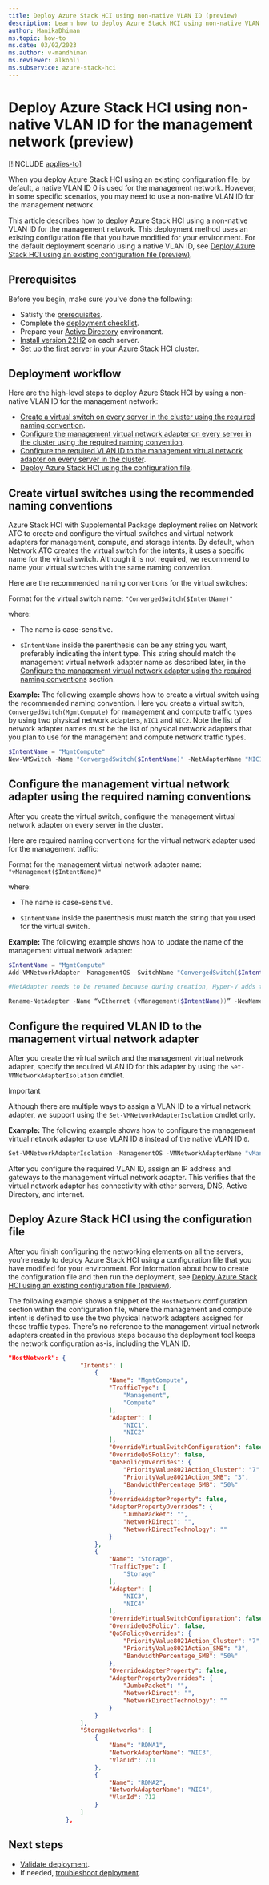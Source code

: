 ```yaml
---
title: Deploy Azure Stack HCI using non-native VLAN ID (preview)
description: Learn how to deploy Azure Stack HCI using non-native VLAN ID for the management network (preview).
author: ManikaDhiman
ms.topic: how-to
ms.date: 03/02/2023
ms.author: v-mandhiman
ms.reviewer: alkohli
ms.subservice: azure-stack-hci
---
```


# Deploy Azure Stack HCI using non-native VLAN ID for the management network (preview)

[!INCLUDE [applies-to](../../includes/hci-applies-to-supplemental-package.md)]

When you deploy Azure Stack HCI using an existing configuration file, by default, a native VLAN ID 0 is used for the management network. However, in some specific scenarios, you may need to use a non-native VLAN ID for the management network.

This article describes how to deploy Azure Stack HCI using a non-native VLAN ID for the management network. This deployment method uses an existing configuration file that you have modified for your environment. For the default deployment scenario using a native VLAN ID, see [Deploy Azure Stack HCI using an existing configuration file (preview)](deployment-tool-existing-file.md).

## Prerequisites

Before you begin, make sure you've done the following:

- Satisfy the [prerequisites](deployment-tool-prerequisites.md).
- Complete the [deployment checklist](deployment-tool-checklist.md).
- Prepare your [Active Directory](deployment-tool-active-directory.md) environment.
- [Install version 22H2](deployment-tool-install-os.md) on each server.
- [Set up the first server](deployment-tool-set-up-first-server.md) in your Azure Stack HCI cluster.

## Deployment workflow

Here are the high-level steps to deploy Azure Stack HCI by using a non-native VLAN ID for the management network:

- [Create a virtual switch on every server in the cluster using the required naming convention](#create-virtual-switches-using-the-recommended-naming-conventions).
- [Configure the management virtual network adapter on every server in the cluster using the required naming convention](#configure-the-management-virtual-network-adapter-using-the-required-naming-conventions).
- [Configure the required VLAN ID to the management virtual network adapter on every server in the cluster](#configure-the-required-vlan-id-to-the-management-virtual-network-adapter).
- [Deploy Azure Stack HCI using the configuration file](#deploy-azure-stack-hci-using-the-configuration-file).

## Create virtual switches using the recommended naming conventions

Azure Stack HCI with Supplemental Package deployment relies on Network ATC to create and configure the virtual switches and virtual network adapters for management, compute, and storage intents. By default, when Network ATC creates the virtual switch for the intents, it uses a specific name for the virtual switch. Although it is not required, we recommend to name your virtual switches with the same naming convention.  

Here are the recommended naming conventions for the virtual switches:

Format for the virtual switch name: `"ConvergedSwitch($IntentName)"`

where:

- The name is case-sensitive.
    
- `$IntentName` inside the parenthesis can be any string you want, preferably indicating the intent type. This string should match the management virtual network adapter name as described later, in the [Configure the management virtual network adapter using the required naming conventions](#configure-the-management-virtual-network-adapter-using-the-required-naming-conventions) section.

**Example:** The following example shows how to create a virtual switch using the recommended naming convention. Here you create a virtual switch, `ConvergedSwitch(MgmtCompute)` for management and compute traffic types by using two physical network adapters, `NIC1` and `NIC2`. Note the list of network adapter names must be the list of physical network adapters that you plan to use for the management and compute network traffic types.

```powershell
$IntentName = "MgmtCompute"
New-VMSwitch -Name "ConvergedSwitch($IntentName)" -NetAdapterName "NIC1","NIC2" -EnableEmbeddedTeaming $true -AllowManagementOS $true
```

## Configure the management virtual network adapter using the required naming conventions

After you create the virtual switch, configure the management virtual network adapter on every server in the cluster.

Here are required naming conventions for the virtual network adapter used for the management traffic:

Format for the management virtual network adapter name: `"vManagement($IntentName)"`

where:

- The name is case-sensitive.

- `$IntentName` inside the parenthesis must match the string that you used for the virtual switch.

**Example:** The following example shows how to update the name of the management virtual network adapter:

```powershell
$IntentName = "MgmtCompute"  
Add-VMNetworkAdapter -ManagementOS -SwitchName "ConvergedSwitch($IntentName)" -Name “vManagement($IntentName)” 

#NetAdapter needs to be renamed because during creation, Hyper-V adds the string “vEthernet “ to the beginning of the name 

Rename-NetAdapter -Name “vEthernet (vManagement($IntentName))” -NewName “vManagement($IntentName)” 
```

## Configure the required VLAN ID to the management virtual network adapter

After you create the virtual switch and the management virtual network adapter, specify the required VLAN ID for this adapter by using the `Set-VMNetworkAdapterIsolation` cmdlet.

> [!IMPORTANT]
> Although there are multiple ways to assign a VLAN ID to a virtual network adapter, we support using the `Set-VMNetworkAdapterIsolation` cmdlet only.

**Example:** The following example shows how to configure the management virtual network adapter to use VLAN ID `8` instead of the native VLAN ID `0`.

```powershell
Set-VMNetworkAdapterIsolation -ManagementOS -VMNetworkAdapterName "vManagement($IntentName)" -AllowUntaggedTraffic $true -IsolationMode Vlan -DefaultIsolationID 8
```

After you configure the required VLAN ID, assign an IP address and gateways to the management virtual network adapter. This verifies that the virtual network adapter has connectivity with other servers, DNS, Active Directory, and internet.

## Deploy Azure Stack HCI using the configuration file

After you finish configuring the networking elements on all the servers, you're ready to deploy Azure Stack HCI using a configuration file that you have modified for your environment. For information about how to create the configuration file and then run the deployment, see [Deploy Azure Stack HCI using an existing configuration file (preview)](deployment-tool-existing-file.md).

The following example shows a snippet of the `HostNetwork` configuration section within the configuration file, where the management and compute intent is defined to use the two physical network adapters assigned for these traffic types. There's no reference to the management virtual network adapters created in the previous steps because the deployment tool keeps the network configuration as-is, including the VLAN ID.

```JSON
"HostNetwork": { 
                    "Intents": [ 
                        { 
                            "Name": "MgmtCompute", 
                            "TrafficType": [ 
                                "Management", 
                                "Compute" 
                            ], 
                            "Adapter": [ 
                                "NIC1", 
                                "NIC2" 
                            ], 
                            "OverrideVirtualSwitchConfiguration": false, 
                            "OverrideQoSPolicy": false, 
                            "QoSPolicyOverrides": { 
                                "PriorityValue8021Action_Cluster": "7", 
                                "PriorityValue8021Action_SMB": "3", 
                                "BandwidthPercentage_SMB": "50%" 
                            }, 
                            "OverrideAdapterProperty": false, 
                            "AdapterPropertyOverrides": { 
                                "JumboPacket": "", 
                                "NetworkDirect": "", 
                                "NetworkDirectTechnology": "" 
                            } 
                        }, 
                        { 
                            "Name": "Storage", 
                            "TrafficType": [ 
                                "Storage" 
                            ], 
                            "Adapter": [ 
                                "NIC3", 
                                "NIC4" 
                            ], 
                            "OverrideVirtualSwitchConfiguration": false, 
                            "OverrideQoSPolicy": false, 
                            "QoSPolicyOverrides": { 
                                "PriorityValue8021Action_Cluster": "7", 
                                "PriorityValue8021Action_SMB": "3", 
                                "BandwidthPercentage_SMB": "50%" 
                            }, 
                            "OverrideAdapterProperty": false, 
                            "AdapterPropertyOverrides": { 
                                "JumboPacket": "", 
                                "NetworkDirect": "", 
                                "NetworkDirectTechnology": "" 
                            } 
                        } 
                    ], 
                    "StorageNetworks": [ 
                        { 
                            "Name": "RDMA1", 
                            "NetworkAdapterName": "NIC3", 
                            "VlanId": 711 
                        }, 
                        { 
                            "Name": "RDMA2", 
                            "NetworkAdapterName": "NIC4", 
                            "VlanId": 712 
                        } 
                    ] 
                },
```

## Next steps

- [Validate deployment](deployment-tool-validate.md).
- If needed, [troubleshoot deployment](deployment-tool-troubleshoot.md).